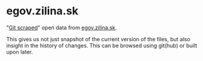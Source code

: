 # egov.zilina.sk
"[Git scraped](https://simonwillison.net/2020/Oct/9/git-scraping/)" open data from [egov.zilina.sk](https://egov.zilina.sk/Default.aspx?NavigationState=1100:0:).

This gives us not just snapshot of the current version of the files, but also insight in the history of changes. This can be browsed using git(hub) or built upon later.
